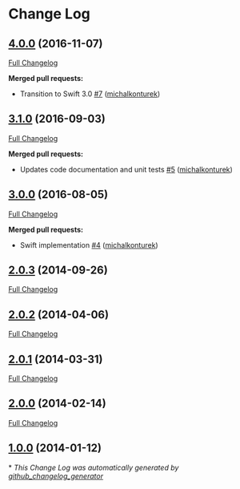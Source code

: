 # Change Log

## [4.0.0](https://github.com/michalkonturek/KeyboardController/tree/4.0.0) (2016-11-07)
[Full Changelog](https://github.com/michalkonturek/KeyboardController/compare/3.1.0...4.0.0)

**Merged pull requests:**

- Transition to Swift 3.0 [\#7](https://github.com/michalkonturek/KeyboardController/pull/7) ([michalkonturek](https://github.com/michalkonturek))

## [3.1.0](https://github.com/michalkonturek/KeyboardController/tree/3.1.0) (2016-09-03)
[Full Changelog](https://github.com/michalkonturek/KeyboardController/compare/3.0.0...3.1.0)

**Merged pull requests:**

- Updates code documentation and unit tests [\#5](https://github.com/michalkonturek/KeyboardController/pull/5) ([michalkonturek](https://github.com/michalkonturek))

## [3.0.0](https://github.com/michalkonturek/KeyboardController/tree/3.0.0) (2016-08-05)
[Full Changelog](https://github.com/michalkonturek/KeyboardController/compare/2.0.3...3.0.0)

**Merged pull requests:**

- Swift implementation [\#4](https://github.com/michalkonturek/KeyboardController/pull/4) ([michalkonturek](https://github.com/michalkonturek))

## [2.0.3](https://github.com/michalkonturek/KeyboardController/tree/2.0.3) (2014-09-26)
[Full Changelog](https://github.com/michalkonturek/KeyboardController/compare/2.0.2...2.0.3)

## [2.0.2](https://github.com/michalkonturek/KeyboardController/tree/2.0.2) (2014-04-06)
[Full Changelog](https://github.com/michalkonturek/KeyboardController/compare/2.0.1...2.0.2)

## [2.0.1](https://github.com/michalkonturek/KeyboardController/tree/2.0.1) (2014-03-31)
[Full Changelog](https://github.com/michalkonturek/KeyboardController/compare/2.0.0...2.0.1)

## [2.0.0](https://github.com/michalkonturek/KeyboardController/tree/2.0.0) (2014-02-14)
[Full Changelog](https://github.com/michalkonturek/KeyboardController/compare/1.0.0...2.0.0)

## [1.0.0](https://github.com/michalkonturek/KeyboardController/tree/1.0.0) (2014-01-12)


\* *This Change Log was automatically generated by [github_changelog_generator](https://github.com/skywinder/Github-Changelog-Generator)*